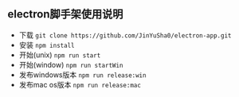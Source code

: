 ## electron脚手架使用说明

- 下载 `git clone https://github.com/JinYuSha0/electron-app.git`
- 安装 `npm install`
- 开始(unix) `npm run start`
- 开始(window) `npm run startWin`
- 发布windows版本 `npm run release:win`
- 发布mac os版本 `npm run release:mac`